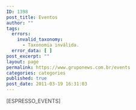 ```yaml
---
ID: 1398
post_title: Eventos
author: ""
tags:
  errors:
    invalid_taxonomy:
      - Taxonomia inválida.
  error_data: [ ]
post_excerpt: ""
layout: page
permalink: https://www.gruponews.com.br/events
categories: categories
published: true
post_date: 2011-03-19 16:31:03
---
```

<span style="color: #444444;">[ESPRESSO_EVENTS]</span>